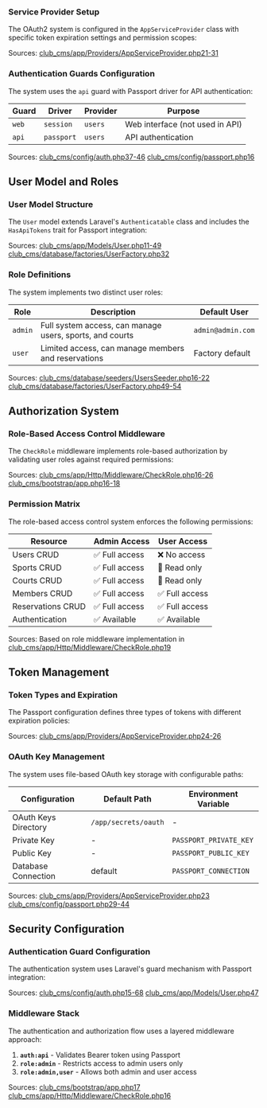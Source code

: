 ### Service Provider Setup

The OAuth2 system is configured in the `AppServiceProvider` class with specific token expiration settings and permission scopes:

Sources: [club\_cms/app/Providers/AppServiceProvider.php21-31]()

### Authentication Guards Configuration

The system uses the `api` guard with Passport driver for API authentication:

| Guard | Driver | Provider | Purpose |
| --- | --- | --- | --- |
| `web` | `session` | `users` | Web interface (not used in API) |
| `api` | `passport` | `users` | API authentication |

Sources: [club\_cms/config/auth.php37-46]() [club\_cms/config/passport.php16]()

User Model and Roles
--------------------

### User Model Structure

The `User` model extends Laravel's `Authenticatable` class and includes the `HasApiTokens` trait for Passport integration:

Sources: [club\_cms/app/Models/User.php11-49]() [club\_cms/database/factories/UserFactory.php32]()

### Role Definitions

The system implements two distinct user roles:

| Role | Description | Default User |
| --- | --- | --- |
| `admin` | Full system access, can manage users, sports, and courts | `admin@admin.com` |
| `user` | Limited access, can manage members and reservations | Factory default |

Sources: [club\_cms/database/seeders/UsersSeeder.php16-22]() [club\_cms/database/factories/UserFactory.php49-54]()

Authorization System
--------------------

### Role-Based Access Control Middleware

The `CheckRole` middleware implements role-based authorization by validating user roles against required permissions:

Sources: [club\_cms/app/Http/Middleware/CheckRole.php16-26]() [club\_cms/bootstrap/app.php16-18]()

### Permission Matrix

The role-based access control system enforces the following permissions:

| Resource | Admin Access | User Access |
| --- | --- | --- |
| Users CRUD | ✅ Full access | ❌ No access |
| Sports CRUD | ✅ Full access | 📖 Read only |
| Courts CRUD | ✅ Full access | 📖 Read only |
| Members CRUD | ✅ Full access | ✅ Full access |
| Reservations CRUD | ✅ Full access | ✅ Full access |
| Authentication | ✅ Available | ✅ Available |

Sources: Based on role middleware implementation in [club\_cms/app/Http/Middleware/CheckRole.php19]()

Token Management
----------------

### Token Types and Expiration

The Passport configuration defines three types of tokens with different expiration policies:

Sources: [club\_cms/app/Providers/AppServiceProvider.php24-26]()

### OAuth Key Management

The system uses file-based OAuth key storage with configurable paths:

| Configuration | Default Path | Environment Variable |
| --- | --- | --- |
| OAuth Keys Directory | `/app/secrets/oauth` | - |
| Private Key | - | `PASSPORT_PRIVATE_KEY` |
| Public Key | - | `PASSPORT_PUBLIC_KEY` |
| Database Connection | default | `PASSPORT_CONNECTION` |

Sources: [club\_cms/app/Providers/AppServiceProvider.php23]() [club\_cms/config/passport.php29-44]()

Security Configuration
----------------------

### Authentication Guard Configuration

The authentication system uses Laravel's guard mechanism with Passport integration:

Sources: [club\_cms/config/auth.php15-68]() [club\_cms/app/Models/User.php47]()

### Middleware Stack

The authentication and authorization flow uses a layered middleware approach:

1. **`auth:api`** - Validates Bearer token using Passport
2. **`role:admin`** - Restricts access to admin users only
3. **`role:admin,user`** - Allows both admin and user access

Sources: [club\_cms/bootstrap/app.php17]() [club\_cms/app/Http/Middleware/CheckRole.php16]()
